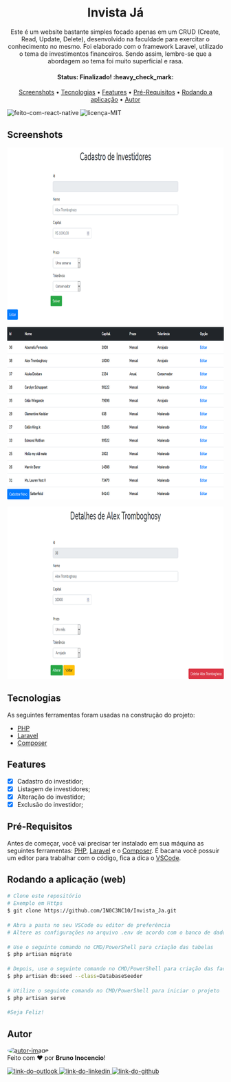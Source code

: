 <!-- Título&Descrição -->
<h1 align="center" id="title">Invista Já</h1>
<p align="center">Este é um website bastante simples focado apenas em um CRUD (Create, Read, Update, Delete), desenvolvido na faculdade para exercitar o conhecimento no mesmo. Foi elaborado com o framework Laravel, utilizado o tema de investimentos financeiros. Sendo assim, lembre-se que a abordagem ao tema foi muito superficial e rasa.</p>

<!-- Estado da aplicação -->
<h4 align="center"> 
    Status: Finalizado! :heavy_check_mark:
</h4>

<!-- Menu -->
<p align="center">
	<a href="#screenshots">Screenshots</a> • 
	<a href="#tecnologias">Tecnologias</a> • 
	<a href="#features">Features</a> •
	<a href="#pre">Pré-Requisitos</a> • 
	<a href="#run">Rodando a aplicação</a> • 
	<a href="#autor">Autor</a>
</p>
<!-- Shield -->
<p>
	<img src="https://img.shields.io/badge/Made%20with-Laravel-FF2D20?style=for-the-badge&logo=laravel" title="Feito com React Native" alt="feito-com-react-native"></img>
	<img src="https://img.shields.io/badge/License-MIT-green?style=for-the-badge" title="Licença MIT" alt="licença-MIT"></img>
</p>

<!-- Screenshots -->
<h2 align="left" id="screenshots">Screenshots</h2>
<p align="center">
  <img height="400" alt="screenshot-register" title="Cadastro" src="./public/screenshots/screen1.png" />
</p>
<p align="center">
  <img height="400" alt="screenshot-list" title="Listagem" src="./public/screenshots/screen2.png" />
</p>
<p align="center">
  <img height="400" alt="screenshot-edit" title="Edição de Registro" src="./public/screenshots/screen3.png" />
</p>

<!-- Features -->
<h2 align="left" id="tecnologias">Tecnologias</h2>

As seguintes ferramentas foram usadas na construção do projeto:

- [PHP](https://www.php.net/)
- [Laravel](https://laravel.com/)
- [Composer](https://getcomposer.org/)

<!-- Features -->
<h2 align="left" id="features">Features</h2>

- [x] Cadastro do investidor;
- [x] Listagem de investidores;
- [x] Alteração do investidor;
- [x] Exclusão do investidor;

<!-- Pré-Requisitos -->
<h2 align="left" id="pre">Pré-Requisitos</h2>

Antes de começar, você vai precisar ter instalado em sua máquina as seguintes ferramentas:
[PHP](https://www.php.net/), [Laravel](https://laravel.com/) e o [Composer](https://getcomposer.org/). É bacana você possuir um editor para trabalhar com o código, fica a dica o [VSCode](https://code.visualstudio.com/).

<!-- Executando o app -->
<h2 align="left" id="run">Rodando a aplicação (web)</h2>

```bash
# Clone este repositório
# Exemplo em Https
$ git clone https://github.com/IN0C3NC10/Invista_Ja.git

# Abra a pasta no seu VSCode ou editor de preferência
# Altere as configurações no arquivo .env de acordo com o banco de dados de sua escolha

# Use o seguinte comando no CMD/PowerShell para criação das tabelas
$ php artisan migrate

# Depois, use o seguinte comando no CMD/PowerShell para criação das factories
$ php artisan db:seed --class=DatabaseSeeder

# Utilize o seguinte comando no CMD/PowerShell para iniciar o projeto
$ php artisan serve

#Seja Feliz!
```
<!-- Autor -->
<h2 align="left" id="autor">Autor</h2>
<p>
	<a href="https://github.com/IN0C3NC10">
		<img style="border-radius: 50%;" src="https://avatars.githubusercontent.com/u/73368174?v=4" width="100px;" alt="autor-image"/>
	</a>
	<br />
	Feito com ❤️ por <strong>Bruno Inocencio</strong>!
</p>

<p align="left">
  <!-- Outlook -->
  <a href="mailto:bruno.inocencio@fatec.sp.gov.br" alt="Outlook" target="_blank">
    <img height="30" src="https://img.shields.io/badge/Outlook-0078D4?style=for-the-badge&logo=microsoft-outlook&logoColor=white" title="Outlook" alt="link-do-outlook" />
  </a>
  <!-- Linkedin -->
  <a href="https://cutt.ly/nQlVjQV" alt="Linkedin" target="_blank">
    <img height="30" src="https://img.shields.io/badge/-LinkedIn-%230077B5?style=for-the-badge&logo=linkedin&logoColor=white" title="Linkedin" alt="link-do-linkedin" />
  </a>
  <!-- GitHub -->
  <a href="https://github.com/IN0C3NC10" alt="GitHub" target="_blank">
    <img height="31" src="https://img.shields.io/badge/GitHub-100000?style=for-the-badge&logo=github&logoColor=white" title="GitHub" alt="link-do-github" />
  </a>
</p>
